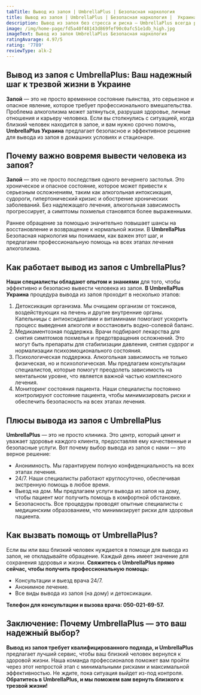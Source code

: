 ```yaml
---
tabTitle: Вывод из запоя | UmbrellaPlus | Безопасная наркология
title: Вывод из запоя | UmbrellaPlus | Безопасная наркология |  Украина
description: Вывод из запоя без стресса и риска — UmbrellaPlus всегда рядом
image: /img/home-page/fd5a40f48143d869fef90c0afc51e1db_high.jpg
imageText: Вывод из запоя UmbrellaPlus Безопасная наркология
ratingAvarage: 4.97/5
rating: '7789'
reviewType: alk-2
---
```


## Вывод из запоя с UmbrellaPlus: Ваш надежный шаг к трезвой жизни в Украине

**Запой** — это не просто временное состояние пьянства, это серьезное и опасное явление, которое требует профессионального вмешательства. Проблема алкоголизма может затянуться, разрушая здоровье, личные отношения и карьеру человека. Если вы столкнулись с ситуацией, когда близкий человек находится в запое, и вам нужно срочно помочь, **UmbrellaPlus Украина** предлагает безопасное и эффективное решение для вывода из запоя в домашних условиях и стационаре.

## Почему важно вовремя вывести человека из  запоя?

**Запой** — это не просто последствия одного вечернего застолья. Это хроническое и опасное состояние, которое может привести к серьезным осложнениям, таким как алкогольная интоксикация, судороги, гипертонический кризис и обострение хронических заболеваний. Без надлежащего лечения, алкогольная зависимость прогрессирует, а симптомы похмелья становятся более выраженными.

Раннее обращение за помощью значительно повышает шансы на восстановление и возвращение к нормальной жизни. В **UmbrellaPlus** Безопасная наркология мы понимаем, как важен этот шаг, и предлагаем профессиональную помощь на всех этапах лечения алкоголизма.

## Как работает вывод из запоя с UmbrellaPlus?

**Наши специалисты обладают опытом и знаниями** для того, чтобы эффективно и безопасно вывести человека из запоя. **В UmbrellaPlus Украина** процедура вывода из запоя проходит в несколько этапов:

1. Детоксикация организма. Мы очищаем организм от токсинов, воздействующих на печень и другие внутренние органы. Капельницы с  антиоксидантами и витаминами помогают ускорить процесс выведения алкоголя и восстановить водно-солевой баланс.
2. Медикаментозная поддержка. Врачи подбирают лекарства для снятия симптомов похмелья и предотвращения осложнений. Это могут быть препараты для стабилизации давления, снятия судорог и нормализации психоэмоционального состояния.
3. Психологическая поддержка. Алкогольная зависимость не только физическая, но и психологическая. Мы предлагаем консультации специалистов, которые помогут преодолеть зависимость на ментальном уровне, что является важной частью комплексного лечения.
4. Мониторинг состояния пациента. Наши специалисты постоянно контролируют состояние пациента, чтобы минимизировать риски и обеспечить безопасность на всех этапах лечения.

## Плюсы вывода из запоя с UmbrellaPlus

**UmbrellaPlus** — это не просто клиника. Это центр, который ценит и уважает здоровье каждого клиента, предоставляя ему качественные и безопасные услуги. Вот почему выбор вывода из запоя с нами — это верное решение:

* Анонимность. Мы гарантируем полную конфиденциальность на всех этапах лечения.
* 24/7. Наши специалисты работают круглосуточно, обеспечивая экстренную помощь в любое время.
* Выезд на дом. Мы предлагаем услуги вывода из запоя на дому, чтобы пациент мог получить помощь в комфортной обстановке.
* Безопасность. Все процедуры проводят опытные специалисты с медицинским образованием, что минимизирует риски для здоровья пациента.

## Как вызвать помощь от UmbrellaPlus?

Если вы или ваш близкий человек нуждается в помощи для вывода из запоя, не откладывайте обращение. Каждый день имеет значение для сохранения здоровья и жизни. **Свяжитесь с UmbrellaPlus прямо сейчас, чтобы получить профессиональную помощь:**

* Консультации и выезд врача 24/7.
* Анонимное лечение.
* Все виды вывода из запоя (на дому) и детоксикации.

**Телефон для консультации и вызова врача: 050-021-69-57.**

## Заключение: Почему UmbrellaPlus — это ваш надежный выбор?

**Вывод из запоя требует квалифицированного подхода, и UmbrellaPlus** предлагает лучший сервис, чтобы ваш близкий человек вернулся к здоровой жизни. Наша команда профессионалов поможет вам пройти через этот непростой этап с минимальными рисками и максимальной эффективностью. Не ждите, пока ситуация выйдет из-под контроля. **Обратитесь в UmbrellaPlus, и мы поможем вам вернуть близкого к трезвой жизни!**
